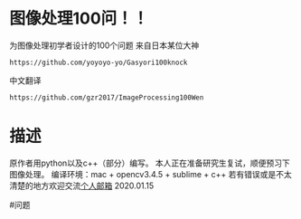 # 图像处理100问！！
为图像处理初学者设计的100个问题
来自日本某位大神
```
https://github.com/yoyoyo-yo/Gasyori100knock
```
中文翻译
```
https://github.com/gzr2017/ImageProcessing100Wen
```

# 描述
原作者用python以及c++（部分）编写。
本人正在准备研究生复试，顺便预习下图像处理。
编译环境：mac + opencv3.4.5 + sublime + c++
若有错误或是不太清楚的地方欢迎交流[个人邮箱](skye.work@skye.work)
2020.01.15

#问题
